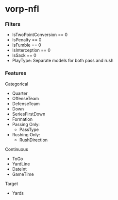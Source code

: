 # vorp-nfl

### Filters

- IsTwoPointConversion == 0
- IsPenalty == 0
- IsFumble == 0
- IsInterception == 0
- IsSack == 0
- PlayType: Separate models for both pass and rush

### Features

Categorical
- Quarter
- OffenseTeam
- DefenseTeam
- Down
- SeriesFirstDown
- Formation
- Passing Only:
  - PassType
- Rushing Only:
  - RushDirection

Continuous
- ToGo
- YardLine
- DateInt
- GameTime

Target
- Yards
